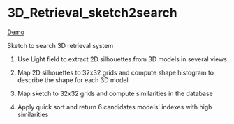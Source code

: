 3D_Retrieval_sketch2search
==========================

[Demo](https://www.youtube.com/watch?v=pWMIwprKJuw/)

Sketch to search 3D retrieval system

1. Use Light field to extract 2D silhouettes from 3D models in several views

2. Map 2D silhouettes to 32x32 grids and compute shape histogram to describe the shape for each 3D model

3. Map sketch to 32x32 grids and compute similarities in the database

4. Apply quick sort and return 6 candidates models' indexes with high similarities
